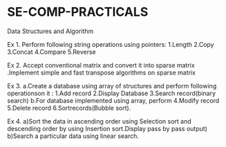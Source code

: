 # SE-COMP-PRACTICALS

Data Structures and Algorithm

Ex 1. Perform following string operations using pointers:
	  1.Length
	  2.Copy
	  3.Concat
	  4.Compare
	  5.Reverse
      
Ex 2. Accept conventional matrix and convert it into sparse matrix .Implement simple and fast transpose algorithms on sparse matrix

Ex 3. a.Create a database using array of structures and perform following operationson it :
	  1.Add record 
    2.Display Database
  	3.Search record(binary search)
      b.For database implemented using array, perform
  	4.Modify record
	  5.Delete record
  	6.Sortrecords(Bubble sort).
	
Ex 4. a)Sort the data in ascending order using Selection sort and descending order by using Insertion sort.Display pass by pass output) 
      b)Search a particular data using linear search.
      
 
